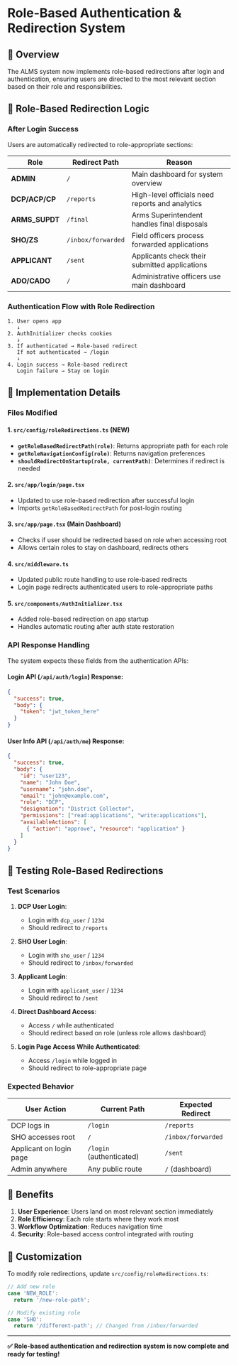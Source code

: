# Role-Based Authentication & Redirection System

## 🎯 Overview

The ALMS system now implements role-based redirections after login and authentication, ensuring users are directed to the most relevant section based on their role and responsibilities.

## 🔄 Role-Based Redirection Logic

### After Login Success
Users are automatically redirected to role-appropriate sections:

| Role | Redirect Path | Reason |
|------|---------------|---------|
| **ADMIN** | `/` | Main dashboard for system overview |
| **DCP/ACP/CP** | `/reports` | High-level officials need reports and analytics |
| **ARMS_SUPDT** | `/final` | Arms Superintendent handles final disposals |
| **SHO/ZS** | `/inbox/forwarded` | Field officers process forwarded applications |
| **APPLICANT** | `/sent` | Applicants check their submitted applications |
| **ADO/CADO** | `/` | Administrative officers use main dashboard |

### Authentication Flow with Role Redirection

```
1. User opens app
   ↓
2. AuthInitializer checks cookies
   ↓
3. If authenticated → Role-based redirect
   If not authenticated → /login
   ↓
4. Login success → Role-based redirect
   Login failure → Stay on login
```

## 🚀 Implementation Details

### Files Modified

#### 1. `src/config/roleRedirections.ts` (NEW)
- **`getRoleBasedRedirectPath(role)`**: Returns appropriate path for each role
- **`getRoleNavigationConfig(role)`**: Returns navigation preferences
- **`shouldRedirectOnStartup(role, currentPath)`**: Determines if redirect is needed

#### 2. `src/app/login/page.tsx`
- Updated to use role-based redirection after successful login
- Imports `getRoleBasedRedirectPath` for post-login routing

#### 3. `src/app/page.tsx` (Main Dashboard)
- Checks if user should be redirected based on role when accessing root
- Allows certain roles to stay on dashboard, redirects others

#### 4. `src/middleware.ts`
- Updated public route handling to use role-based redirects
- Login page redirects authenticated users to role-appropriate paths

#### 5. `src/components/AuthInitializer.tsx`
- Added role-based redirection on app startup
- Handles automatic routing after auth state restoration

### API Response Handling

The system expects these fields from the authentication APIs:

#### Login API (`/api/auth/login`) Response:
```json
{
  "success": true,
  "body": {
    "token": "jwt_token_here"
  }
}
```

#### User Info API (`/api/auth/me`) Response:
```json
{
  "success": true,
  "body": {
    "id": "user123",
    "name": "John Doe",
    "username": "john.doe", 
    "email": "john@example.com",
    "role": "DCP",
    "designation": "District Collector",
    "permissions": ["read:applications", "write:applications"],
    "availableActions": [
      { "action": "approve", "resource": "application" }
    ]
  }
}
```

## 🧪 Testing Role-Based Redirections

### Test Scenarios

1. **DCP User Login**:
   - Login with `dcp_user` / `1234`
   - Should redirect to `/reports`

2. **SHO User Login**:
   - Login with `sho_user` / `1234` 
   - Should redirect to `/inbox/forwarded`

3. **Applicant Login**:
   - Login with `applicant_user` / `1234`
   - Should redirect to `/sent`

4. **Direct Dashboard Access**:
   - Access `/` while authenticated
   - Should redirect based on role (unless role allows dashboard)

5. **Login Page Access While Authenticated**:
   - Access `/login` while logged in
   - Should redirect to role-appropriate page

### Expected Behavior

| User Action | Current Path | Expected Redirect |
|-------------|--------------|-------------------|
| DCP logs in | `/login` | `/reports` |
| SHO accesses root | `/` | `/inbox/forwarded` |
| Applicant on login page | `/login` (authenticated) | `/sent` |
| Admin anywhere | Any public route | `/` (dashboard) |

## 🎯 Benefits

1. **User Experience**: Users land on most relevant section immediately
2. **Role Efficiency**: Each role starts where they work most
3. **Workflow Optimization**: Reduces navigation time
4. **Security**: Role-based access control integrated with routing

## 🔧 Customization

To modify role redirections, update `src/config/roleRedirections.ts`:

```typescript
// Add new role
case 'NEW_ROLE':
  return '/new-role-path';

// Modify existing role
case 'SHO':
  return '/different-path'; // Changed from /inbox/forwarded
```

---

**✅ Role-based authentication and redirection system is now complete and ready for testing!**
